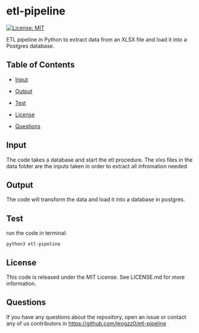 # etl-pipeline
[![License: MIT](https://img.shields.io/badge/License-MIT-yellow.svg)](https://opensource.org/licenses/MIT)

ETL pipeline in Python to extract data from an XLSX file and load it into a Postgres database. 

## Table of Contents 

- [Input](#input)

- [Output](#output)

- [Test](#test)

- [License](#license)

- [Questions](#questions)

## Input

The code takes a database and start the etl procedure. The xlxs files in the data folder are the inputs taken in order to extract all infromation needed

## Output

The code will transform the data and load it into a database in postgres.

## Test
run the code in terminal:
```
python3 etl-pipeline
```

## License

This code is released under the MIT License. See LICENSE.md for more information.

## Questions

If you have any questions about the repository, open an issue or contact any of us contributors in https://github.com/leogzz0/etl-pipeline

